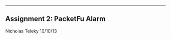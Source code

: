 -----------------------
Assignment 2: PacketFu Alarm
-----------------------

Nicholas Teleky
10/10/13